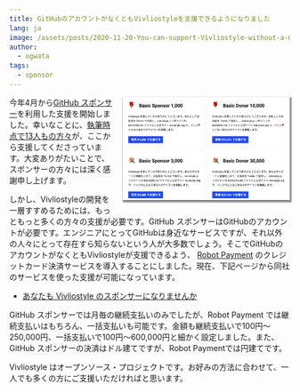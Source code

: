```yaml
---
title: GitHubのアカウントがなくともVivliostyleを支援できるようになりました
lang: ja
image: /assets/posts/2020-11-20-You-can-support-Vivliostyle-without-a-GitHub-account/2020-11-20-You-can-support-Vivliostyle-without-a-GitHub-account.png
author:
  - ogwata
tags:
  - sponsor
---
```

<div style="float: right; margin: 0 0 1em 1em;"><a href="https://vivliostyle.org/ja/sponsors/"><img src="/assets/posts/2020-11-20-You-can-support-Vivliostyle-without-a-GitHub-account/2020-11-20-You-can-support-Vivliostyle-without-a-GitHub-account.png" alt="How about supporting Vivliostyle" style="width: 300px; box-shadow: 1px 2px 2.5px 1.5px grey;" /></a></div>


今年4月から[GitHub スポンサー<i class="mdi mdi-open-in-new"></i>](https://github.com/sponsors/vivliostyle)を利用した支援を開始しました。幸いなことに、[執筆時点で13人もの方々](https://vivliostyle.org/ja/sponsors/#%E3%82%B9%E3%83%9D%E3%83%B3%E3%82%B5%E3%83%BC%E4%B8%80%E8%A6%A7)が、ここから支援してくださっています。大変ありがたいことで、スポンサーの方々には深く感謝申し上げます。

しかし、Vivliostyleの開発を一層すすめるためには、もっともっと多くの方々の支援が必要です。GitHub スポンサーはGitHubのアカウントが必要です。エンジニアにとってGitHubは身近なサービスですが、それ以外の人々にとって存在すら知らないという人が大多数でしょう。そこでGitHubのアカウントがなくともVivliostyleが支援できるよう、 [Robot Payment<i class="mdi mdi-open-in-new"></i>](https://www.robotpayment.co.jp/) のクレジットカード決済サービスを導入することにしました。現在、下記ページから同社のサービスを使った支援が可能になっています。

- [あなたも Vivliostyle のスポンサーになりませんか](https://vivliostyle.org/ja/sponsors/)

GitHub スポンサーでは月毎の継続支払いのみでしたが、Robot Payment では継続支払いはもちろん、一括支払いも可能です。金額も継続支払いで100円〜250,000円、一括支払いで100円〜600,000円と細かく設定しました。また、GitHub スポンサーの決済はドル建てですが、Robot Paymentでは円建てです。

Vivliostyle はオープンソース・プロジェクトです。お好みの方法に合わせて、一人でも多くの方にご支援いただければと思います。

